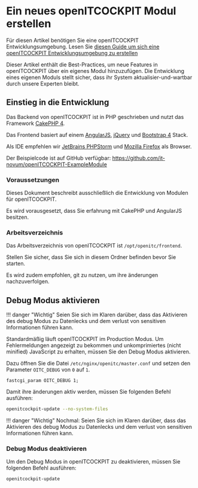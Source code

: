 # Ein neues openITCOCKPIT Modul erstellen

Für diesen Artikel benötigen Sie eine openITCOCKPIT Entwicklungsumgebung. Lesen Sie [diesen Guide um sich eine
openITCOCKPIT Entwicklungsumgebung zu erstellen](../../setup-dev-env/#openitcockpit-entwicklungsumgebung-erstellen)

Dieser Artikel enthält die Best-Practices, um neue Features in openITCOCKPIT über ein eigenes Modul hinzuzufügen.
Die Entwicklung eines eigenen Moduls stellt sicher, dass ihr System aktualisier-und-wartbar durch unsere Experten
bleibt.

## Einstieg in die Entwicklung

Das Backend von openITCOCKPIT ist in PHP geschrieben und nutzt das Framework [CakePHP 4](https://book.cakephp.org/4/en/index.html).

Das Frontend basiert auf einem [AngularJS](https://angularjs.org/), [jQuery](https://jquery.com/) und [Bootstrap 4](https://getbootstrap.com/docs/4.4/getting-started/introduction/) Stack.

Als IDE empfehlen wir [JetBrains PHPStorm](https://www.jetbrains.com/phpstorm/) und [Mozilla Firefox](https://www.mozilla.org/en-US/firefox/new/) als Browser.


Der Beispielcode ist auf GitHub verfügbar: <https://github.com/it-novum/openITCOCKPIT-ExampleModule>

### Voraussetzungen

Dieses Dokument beschreibt ausschließlich die Entwicklung von Modulen für openITCOCKPIT.

Es wird vorausgesetzt, dass Sie erfahrung mit CakePHP und AngularJS besitzen.

### Arbeitsverzeichnis
Das Arbeitsverzeichnis von openITCOCKPIT ist `/opt/openitc/frontend`.

Stellen Sie sicher, dass Sie sich in diesem Ordner befinden bevor Sie starten.

Es wird zudem empfohlen, git zu nutzen, um ihre änderungen nachzuverfolgen.

## Debug Modus aktivieren

!!! danger "Wichtig"
    Seien Sie sich im Klaren darüber, dass das Aktivieren des debug Modus zu Datenlecks und dem verlust von sensitiven
    Informationen führen kann.

Standardmäßig läuft openITCOCKPIT im Production Modus. Um Fehlermeldungen angezeigt zu bekommen und unkomprimiertes
(nicht minified) JavaScript zu erhalten, müssen Sie den Debug Modus aktivieren.

Dazu öffnen Sie die Datei `/etc/nginx/openitc/master.conf` und setzen den Parameter `OITC_DEBUG` von `0` auf `1`.

```
fastcgi_param OITC_DEBUG 1;
```

Damit ihre änderungen aktiv werden, müssen Sie folgenden Befehl ausführen:

```bash
openitcockpit-update --no-system-files
```

!!! danger "Wichtig"
    Nochmal: Seien Sie sich im Klaren darüber, dass das Aktivieren des debug Modus zu Datenlecks und dem verlust von sensitiven
    Informationen führen kann.

### Debug Modus deaktivieren
Um den Debug Modus in openITCOCKPIT zu deaktivieren, müssen Sie folgenden Befehl ausführen:

```bash
openitcockpit-update
```
